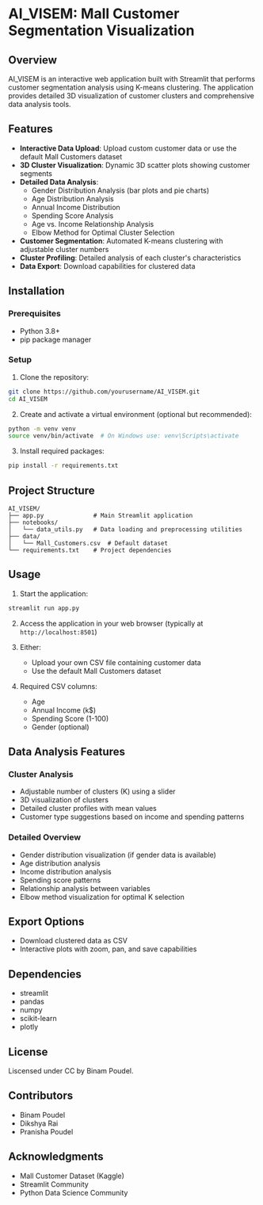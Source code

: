 # AI_VISEM: Mall Customer Segmentation Visualization

## Overview
AI_VISEM is an interactive web application built with Streamlit that performs customer segmentation analysis using K-means clustering. The application provides detailed 3D visualization of customer clusters and comprehensive data analysis tools.

## Features
- **Interactive Data Upload**: Upload custom customer data or use the default Mall Customers dataset
- **3D Cluster Visualization**: Dynamic 3D scatter plots showing customer segments
- **Detailed Data Analysis**:
  - Gender Distribution Analysis (bar plots and pie charts)
  - Age Distribution Analysis
  - Annual Income Distribution
  - Spending Score Analysis
  - Age vs. Income Relationship Analysis
  - Elbow Method for Optimal Cluster Selection
- **Customer Segmentation**: Automated K-means clustering with adjustable cluster numbers
- **Cluster Profiling**: Detailed analysis of each cluster's characteristics
- **Data Export**: Download capabilities for clustered data

## Installation

### Prerequisites
- Python 3.8+
- pip package manager

### Setup
1. Clone the repository:
```bash
git clone https://github.com/yourusername/AI_VISEM.git
cd AI_VISEM
```

2. Create and activate a virtual environment (optional but recommended):
```bash
python -m venv venv
source venv/bin/activate  # On Windows use: venv\Scripts\activate
```

3. Install required packages:
```bash
pip install -r requirements.txt
```

## Project Structure
```
AI_VISEM/
├── app.py              # Main Streamlit application
├── notebooks/
│   └── data_utils.py   # Data loading and preprocessing utilities
├── data/
│   └── Mall_Customers.csv  # Default dataset
└── requirements.txt    # Project dependencies
```

## Usage

1. Start the application:
```bash
streamlit run app.py
```

2. Access the application in your web browser (typically at `http://localhost:8501`)

3. Either:
   - Upload your own CSV file containing customer data
   - Use the default Mall Customers dataset

4. Required CSV columns:
   - Age
   - Annual Income (k$)
   - Spending Score (1-100)
   - Gender (optional)

## Data Analysis Features

### Cluster Analysis
- Adjustable number of clusters (K) using a slider
- 3D visualization of clusters
- Detailed cluster profiles with mean values
- Customer type suggestions based on income and spending patterns

### Detailed Overview
- Gender distribution visualization (if gender data is available)
- Age distribution analysis
- Income distribution analysis
- Spending score patterns
- Relationship analysis between variables
- Elbow method visualization for optimal K selection

## Export Options
- Download clustered data as CSV
- Interactive plots with zoom, pan, and save capabilities

## Dependencies
- streamlit
- pandas
- numpy
- scikit-learn
- plotly

## License
Liscensed under CC by Binam Poudel.

## Contributors
- Binam Poudel
- Dikshya Rai
- Pranisha Poudel

## Acknowledgments
- Mall Customer Dataset (Kaggle)
- Streamlit Community
- Python Data Science Community